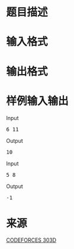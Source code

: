 

# 题目描述



# 输入格式



# 输出格式



# 样例输入输出


<div class="sample-test">
<div class="input">
<div class="title">
Input
</div>
<pre>6 11
</pre>
</div>
<div class="output">
<div class="title">
Output
</div>
<pre>10
</pre>
</div>
<div class="input">
<div class="title">
Input
</div>
<pre>5 8
</pre>
</div>
<div class="output">
<div class="title">
Output
</div>
<pre>-1</pre>
</div>
</div>

# 来源


<p>
<a href="http://codeforces.com/problemset/problem/303/D" target="_blank">CODEFORCES 303D</a> 
</p>
